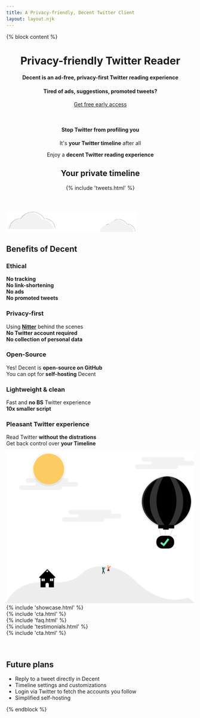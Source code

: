 ```yaml
---
title: A Privacy-friendly, Decent Twitter Client
layout: layout.njk
---
```


{% block content %}
<!-- Masthead -->
<header class="masthead text-center">
  <div class="container">
    <div class="mx-auto mt-5 mb-5 text-left">
      <h1 class=" masthead-heading">Privacy-friendly <span style="display: inline-block">Twitter Reader</span></h1>
      <h4 class=" my-5">Decent is an ad-free, privacy-first Twitter reading experience</h4>
      <h4 class="my-5">Tired of ads, suggestions, promoted tweets?</h4>
      <div class="row">
        <div class="col-lg-8">
          <div class="my-5">
            <p class="lead my-5">
              <a class="btn btn-primary btn-lg track-join-now" href="#cta">Get free early access</a>
            </p>
            <br>
            <h4 class="my-5">Stop Twitter from profiling you</h4>
            <p class="big my-5">
              It's <b>your Twitter timeline</b> after all
            </p>
            <p class="big my-5">
              Enjoy a <b>decent Twitter reading experience</b>
            </p>
          </div>
        </div>
        <div class="col-lg-4 mt-5 mb-2 text-center d-sm-none1 d-lg-block">
          <h2 class="title">Your private timeline</h2>
          {% include 'tweets.html' %}
        </div>
      </div>
    </div>
  </div>
</header>

<section id="features" class="features-icons my-5">
  <div class="container">
    <img class="img-fluid mt-5 mb-3" src="/img/clouds.svg" alt="" style="width: 25em;">
    <h1 class="title">Benefits of Decent</h1>
    <div class="row mt-5">
      <div class="col-lg-4 col-md-6 py-3">
        <div class="features-icons-item mx-auto mb-5 mb-lg-0 mb-lg-3">
          <h3>Ethical</h3>
          <p class="lead mb-0">
            <b class="">No tracking</b>
            <br>
            <b class="">No link-shortening</b>
            <br>
            <b class="">No ads</b>
            <br>
            <b class="">No promoted tweets</b>
          </p>
        </div>
      </div>
      <div class="col-lg-4 col-md-6 py-3">
        <div class="features-icons-item mx-auto mb-5 mb-lg-0 mb-lg-3">
          <h3>Privacy-first</h3>
          <p class="lead mb-0">
            Using <b><a target="_blank" href="https://nitter.decent.social/">Nitter</a></b> behind the scenes
            <br>
            <b class="">No Twitter account required</b>
            <br>
            <b class="">No collection of personal data</b>
          </p>
        </div>
      </div>
      <div class="col-lg-4 col-md-6 py-3">
        <div class="features-icons-item mx-auto mb-5 mb-lg-0 mb-lg-3">
          <h3>Open-Source</h3>
          <p class="lead mb-0">
            Yes! Decent is <b class="">open-source on GitHub</b>
            <br>
            You can opt for <b class="">self-hosting</b> Decent
          </p>
        </div>
      </div>
      <div class="col-lg-4 col-md-6 py-3">
        <div class="features-icons-item mx-auto mb-5 mb-lg-0 mb-lg-3">
          <h3>Lightweight & clean</h3>
          <p class="lead mb-0">
            Fast and <b class="">no BS</b> Twitter experience
            <br>
            <b class="">10x smaller script</b>
          </p>
        </div>
      </div>
      <div class="col-lg-4 col-md-6 py-3">
        <div class="features-icons-item mx-auto mb-5 mb-lg-0 mb-lg-3">
          <h3>Pleasant Twitter experience</h3>
          <p class="lead mb-0">
            <p class="lead mb-0">
              Read Twitter <b class="">without the distrations</b>
              <br>
              Get back control over <b class="">your Timeline</b>
            </p>
          </p>
        </div>
      </div>
      <div class="col-lg-4 col-md-6 py-3">
        <div class="features-icons-item mx-auto mb-5 mb-lg-0 mb-lg-3">
          <img class="d-sm-none d-lg-block img-fluid mt-5 mb-3" src="/img/air_support.svg" alt="">
        </div>
      </div>
    </div>
  </div>
</section>

<section class="showcase">
  {% include 'showcase.html' %}
</section>

<section id="cta" class="text-center mt-5 py-5">
  {% include 'cta.html' %}
</section>

<section id="faq" class=" mt-5 py-5">
  {% include 'faq.html' %}
</section>

<section class="container mt-5">
  {% include 'testimonials.html' %}
</section>

<section id="cta-end" class="text-center mt-5 py-5">
  {% include 'cta.html' %}
</section>

<section class="mt-5">
  <br>
  <br>
  <div class="container">
    <div class="row mt-5">
      <!-- <div class="col-lg-6 mx-auto">
        <h2 class="title text-center">Your private timeline</h2>
        {% include 'tweets.html' %}
      </div> -->
      <div class="col-lg-6 mx-auto text-center">
        <h2 class="title">Future plans</h2>
        <ul class="list-group list-group-flush mt-3 py-3">
          <li class="list-group-item py-3">
            Reply to a tweet directly in Decent
          </li>
          <li class="list-group-item py-3">
            Timeline settings and customizations
          </li>
          <li class="list-group-item py-3">
            Login via Twitter to fetch the accounts you follow
          </li>
          <li class="list-group-item py-3">
            Simplified self-hosting
          </li>
        </ul>
      </div>
    </div>
  </div>
</section>

{% endblock %}